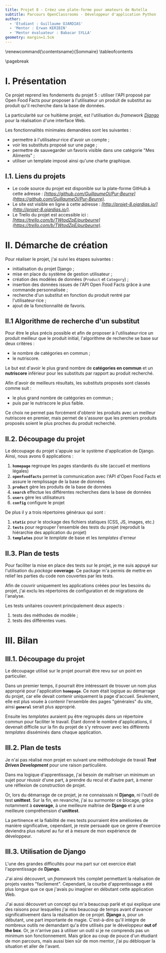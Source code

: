 ```yaml
---
title: Projet 8 - Créez une plate-forme pour amateurs de Nutella
subtitle: Parcours OpenClassrooms - Développeur d'application Python
author:
  - 'Étudiant : Guillaume OJARDIAS'
  - 'Mentor : Erwan KERIBIN'
  - 'Mentor évaluateur : Babacar SYLLA'
geometry: margin=1.5cm
---
```

\renewcommand{\contentsname}{Sommaire}
\tableofcontents

\pagebreak
# I. Présentation

Ce projet reprend les fondements du projet 5 : utiliser l'API proposé par Open Food Facts pour proposer à l'utilisateur un produit de substitut au produit qu'il recherche dans la base de données.

La particularité sur ce huitième projet, est l'utilisation du *framework* _[Django](https://www.djangoproject.com/)_ pour la réalisation d'une interface Web.

Les fonctionnalités minimales demandées sont les suivantes :

- permettre à l'utilisateur·rice d'avoir un compte ;
- voir les substituts proposé sur une page ;
- permettre de sauvegarder un favoris visible dans une catégorie "Mes Aliments" ;
- utiliser un template imposé ainsi qu'une charte graphique.

## I.1. Liens du projets

- Le code source du projet est disponible sur la plate-forme GitHub à cette adresse : _[https://github.com/GuillaumeOj/Pur-Beurre](https://github.com/GuillaumeOj/Pur-Beurre)_.
- Le site est visible en ligne à cette adresse : _[http://projet-8.ojardias.io/](http://projet-8.ojardias.io/)_.
- Le Trello du projet est accessible ici : _[https://trello.com/b/TWtodZpE/purbeurre](https://trello.com/b/TWtodZpE/purbeurre)_.

# II. Démarche de création

Pour réaliser le projet, j'ai suivi les étapes suivantes :

- initialisation du projet Django ;
- mise en place du système de gestion utilisateur ;
- création des modèles de données (`Product` et `Category`) ;
- insertion des données issues de l'API Open Food Facts grâce à une commande personnalisée ;
- recherche d'un substitut en fonction du produit rentré par l'utilisateur·rice ;
- ajout de la fonctionnalité de favoris.

## II.1 Algorithme de recherche d'un substitut

Pour être le plus précis possible et afin de proposer à l'utilisateur·rice un produit meilleur que le produit initial, l'algorithme de recherche se base sur deux critères :

- le nombre de catégories en commun ;
- le nutriscore.

Le but est d'avoir le plus grand nombre de **catégories en commun** et un **nutriscore** inférieur pour les substituts par rapport au produit recherché.

Afin d'avoir de meilleurs résultats, les substituts proposés sont classés comme suit :

- le plus grand nombre de catégories en commun ;
- puis par le nutriscore le plus faible.

Ce choix ne permet pas forcément d'obtenir les produits avec un meilleur nutriscore en premier, mais permet de s'assurer que les premiers produits proposés soient le plus proches du produit recherché.

## II.2. Découpage du projet

Le découpage du projet s'appuie sur le système d'application de Django. Ainsi, nous avons 6 applications :

1. **`homepage`** regroupe les pages standards du site (accueil et mentions légales)
2. **`openfoodfacts`** permet la communication avec l'API d'Open Food Facts et assure le remplissage de la base de données
3. **`product`** gère les produits de la base de données
4. **`search`** effectue les différentes recherches dans la base de données
5. **`users`** gère les utilisateurs
6. **`config`** configure le projet

De plus il y a trois répertoires généraux qui sont :

1. **`static`** pour le stockage des fichiers statiques (CSS, JS, images, etc.)
2. **`tests`** pour regrouper l'ensemble des tests du projet (reproduit la hiérarchie des application du projet)
3. **`templates`** pour le *template* de base et les *templates* d'erreur

## II.3. Plan de tests

Pour faciliter la mise en place des tests sur le projet, je me suis appuyé sur l'utilisation du *package* **coverage**. Ce package m'a permis de mettre en relief les parties du code non couvertes par les tests.

Afin de couvrir uniquement les applications créées pour les besoins du projet, j'ai exclu les répertoires de configuration et de migrations de l'analyse.

Les tests unitaires couvrent principalement deux aspects :

1. tests des méthodes de modèle ;
2. tests des différentes vues.

# III. Bilan

## III.1. Découpage du projet

Le découpage utilisé sur le projet pourrait être revu sur un point en particulier.

Dans un premier temps, il pourrait être intéressant de trouver un nom plus approprié pour l'application **`homepage`**. Ce nom était logique au démarrage du projet, car elle devait contenir uniquement la page d'accueil. Seulement, elle est plus vouée à contenir l'ensemble des pages "générales" du site, ainsi **`general`** serait plus approprié.

Ensuite les *templates* auraient pu être regroupés dans un répertoire commun pour faciliter le travail. Étant donné le nombre d'applications, il devenait difficile sur la fin du projet de s'y retrouver avec les différents *templates* disséminés dans chaque application.

## III.2. Plan de tests

Je n'ai pas réalisé mon projet en suivant une méthodologie de travail ***Test Driven Development*** pour une raison particulière.

Dans ma logique d'apprentissage, j'ai besoin de maîtriser un minimum un sujet pour réussir d'une part, à prendre du recul et d'autre part, à mener une réflexion de construction de projet.

Or, lors du démarrage de ce projet, je ne connaissais ni **Django**, ni l'outil de test **unittest**. Sur la fin, en revanche, j'ai su surmonter ce blocage, grâce notamment à **coverage**, à une meilleure maîtrise de **Django** et à une meilleure compréhension d'**unittest**.

La pertinence et la fiabilité de mes tests pourraient être améliorées de manière significative, cependant, je reste persuadé que ce genre d'exercice deviendra plus naturel au fur et à mesure de mon expérience de développeur.

## III.3. Utilisation de Django

L'une des grandes difficultés pour ma part sur cet exercice était l'apprentissage de **Django**.

J'ai ainsi découvert, un *framework* très complet permettant la réalisation de projets vastes "facilement". Cependant, la courbe d'apprentissage a été plus longue que ce que j'avais pu imaginer en débutant cette application Web.

J'ai aussi découvert un concept qui m'a beaucoup parlé et qui explique une des raisons pour lesquelles j'ai mis beaucoup de temps avant d'avancer significativement dans la réalisation de ce projet. **Django** a, pour un débutant, une part importante de magie. C'est-à-dire qu'il intégre de nombreux outils ne demandant qu'a être utilisés par le développeur **out of the box**. Or, je n'arrive pas à utiliser un outil si je ne comprends pas un minimum son fonctionnement. Mais grâce au coup de pouce d'un étudiant de mon parcours, mais aussi bien sûr de mon mentor, j'ai pu débloquer la situation et aller de l'avant.
